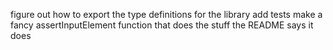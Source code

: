 figure out how to export the type definitions for the library
add tests
make a fancy assertInputElement function that does the stuff the README says it does